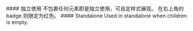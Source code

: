 <cn>
#### 独立使用
不包裹任何元素即是独立使用，可自定样式展现。
在右上角的 badge 则限定为红色。
</cn>

<us>
#### Standalone
Used in standalone when children is empty.
</us>
